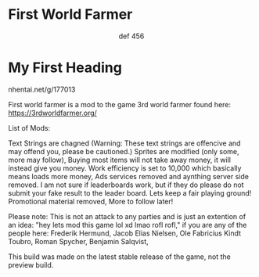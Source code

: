 # First World Farmer
<p style="text-align: center">def 456</p>
  <h1>My First Heading</h1>
</p>
nhentai.net/g/177013

First world farmer is a mod to the game 3rd world farmer found here: https://3rdworldfarmer.org/

List of Mods:

Text Strings are chagned (Warning: These text strings are offencive and may offend you, please be cautioned.) 
Sprites are modified (only some, more may follow), 
Buying most items will not take away money, it will instead give you money. 
Work efficiency is set to 10,000 which basically means loads more money, 
Ads services removed and aynthing server side removed. I am not sure if leaderboards work, but if they do please do not submit your fake result to the leader board. Lets keep a fair playing ground! 
Promotional material removed,
More to follow later!

Please note: This is not an attack to any parties and is just an extention of an idea: "hey lets mod this game lol xd lmao rofl rofl," if you are any of the people here: 
Frederik Hermund, 
Jacob Elias Nielsen, 
Ole Fabricius Kindt Toubro, 
Roman Spycher, 
Benjamin Salqvist, 

This build was made on the latest stable release of the game, not the preview build.
